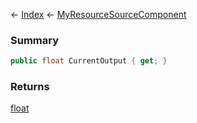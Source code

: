 ← [Index](Api-Index) ← [MyResourceSourceComponent](Sandbox.Game.EntityComponents.MyResourceSourceComponent)

### Summary

```csharp
public float CurrentOutput { get; }
```

### Returns

[float](https://docs.microsoft.com/en-us/dotnet/api/system.single?view=netframework-4.6)

